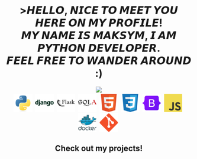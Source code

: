<h1 align="center">>𝙃𝙀𝙇𝙇𝙊, 𝙉𝙄𝘾𝙀 𝙏𝙊 𝙈𝙀𝙀𝙏 𝙔𝙊𝙐 𝙃𝙀𝙍𝙀 𝙊𝙉 𝙈𝙔 𝙋𝙍𝙊𝙁𝙄𝙇𝙀!<br>  𝙈𝙔 𝙉𝘼𝙈𝙀 𝙄𝙎 𝙈𝘼𝙆𝙎𝙔𝙈, 𝙄 𝘼𝙈 𝙋𝙔𝙏𝙃𝙊𝙉 𝘿𝙀𝙑𝙀𝙇𝙊𝙋𝙀𝙍.<br>  𝙁𝙀𝙀𝙇 𝙁𝙍𝙀𝙀 𝙏𝙊 𝙒𝘼𝙉𝘿𝙀𝙍 𝘼𝙍𝙊𝙐𝙉𝘿 :)</h1>

<div id="header" align="center">
  <img src="https://media.giphy.com/media/MXoEoAUeBXapi/giphy.gif" width="500"/>
</div>

<div id="icons" background-color='white' align="center">
  <img src="https://github.com/devicons/devicon/blob/master/icons/python/python-original.svg" title="Python" alt="Python" width="50" height="50"/>&nbsp;
  <img src="https://github.com/devicons/devicon/blob/master/icons/django/django-plain-wordmark.svg" title="Django" alt="Django" width="50" height="50"/>&nbsp;
  <img src="https://github.com/devicons/devicon/blob/master/icons/flask/flask-original-wordmark.svg" title="Flask" alt="Flask" width="50" height="50"/>&nbsp;
  <img src="https://github.com/devicons/devicon/blob/master/icons/sqlalchemy/sqlalchemy-original.svg" title="SQLAlchemy" alt="SQLAlchemy" width="50" height="50"/>&nbsp;
  <img src="https://github.com/devicons/devicon/blob/master/icons/html5/html5-original.svg" title="HTML" alt="HTML" width="50" height="50"/>&nbsp;
  <img src="https://github.com/devicons/devicon/blob/master/icons/css3/css3-original.svg" title="CSS" alt="CSS" width="50" height="50"/>&nbsp;
  <img src="https://github.com/devicons/devicon/blob/master/icons/bootstrap/bootstrap-original.svg" title="Bootstrap" alt="Bootstrap" width="50" height="50"/>&nbsp;
  <img src="https://github.com/devicons/devicon/blob/master/icons/javascript/javascript-original.svg" title="JavaScript" alt="JavaScript" width="50" height="50"/>&nbsp;
  <img src="https://github.com/devicons/devicon/blob/master/icons/docker/docker-original-wordmark.svg" title="Docker" alt="Docker" width="50" height="50"/>&nbsp;
  <img src="https://github.com/devicons/devicon/blob/master/icons/git/git-original.svg" title="Git" alt="Git" width="50" height="50"/>&nbsp;
</div>

<h2 align="center">Check out my projects!</h2>
<img src="https://thumb.ac-illust.com/f5/f5ddf4a4745509cf29d6237d8c8b34f0_t.jpeg" alt='' width="300px" align="center" >
